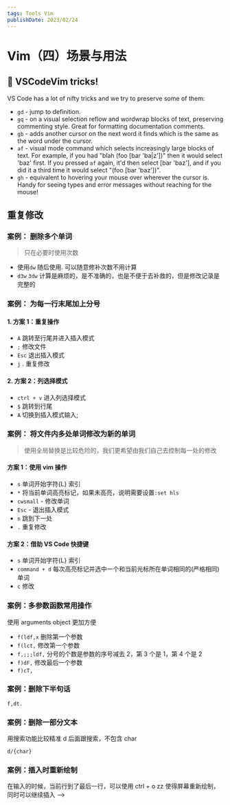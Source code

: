 ```yaml
---
tags: Tools Vim
publishDate: 2023/02/24
---
```

# Vim（四）场景与用法

## 🎩 VSCodeVim tricks!

VS Code has a lot of nifty tricks and we try to preserve some of them:

- `gd` - jump to definition.
- `gq` - on a visual selection reflow and wordwrap blocks of text, preserving commenting style. Great for formatting documentation comments.
- `gb` - adds another cursor on the next word it finds which is the same as the word under the cursor.
- `af` - visual mode command which selects increasingly large blocks of text. For example, if you had "blah (foo [bar 'ba|z'])" then it would select 'baz' first. If you pressed `af` again, it'd then select [bar 'baz'], and if you did it a third time it would select "(foo [bar 'baz'])".
- `gh` - equivalent to hovering your mouse over wherever the cursor is. Handy for seeing types and error messages without reaching for the mouse!

## 重复修改

### 案例： 删除多个单词

> 只在必要时使用次数

- 使用`dw` 随后使用. 可以随意修补次数不用计算
- `d3w` `3dw` 计算是麻烦的，是不准确的，也是不便于去补救的，但是修改记录是完整的

### 案例： 为每一行末尾加上分号

#### 1. 方案 1：重复操作

- `A` 跳转至行尾并进入插入模式
- `;` 修改文件
- `Esc` 退出插入模式
- `j` . 重复修改

#### 2. 方案 2：列选择模式

- `ctrl + v` 进入列选择模式
- `$` 跳转到行尾
- `A` 切换到插入模式输入;

### 案例： 将文件内多处单词修改为新的单词

> 使用全局替换是比较危险的，我们更希望由我们自己去控制每一处的修改

#### 方案 1：使用 vim 操作

- `s` 单词开始字符{L} 索引
- `*` 将当前单词高亮标记，如果未高亮，说明需要设置`:set hls`
- `cwsmall` - 修改单词
- `Esc` - 退出插入模式
- `n` 跳到下一处
- `.` 重复修改

#### 方案 2：借助 VS Code 快捷键

- `s` 单词开始字符{L} 索引
- `command + d` 每次高亮标记并选中一个和当前光标所在单词相同的(严格相同)单词
- `c` 修改

### 案例：多参数函数常用操作

使用 arguments object 更加方便

- `f(ldf,x` 删除第一个参数
- `f(lct,` 修改第一个参数
- `f,;;;ldf,` 分号的个数是参数的序号减去 2，第 3 个是 1，第 4 个是 2
- `f)dF,` 修改最后一个参数
- `f)cT,`

### 案例：删除下半句话

```
f,dt.
```

### 案例：删除一部分文本

用搜索功能比较精准 d 后面跟搜索，不包含 char

```
d/{char}
```

### 案例：插入时重新绘制

在输入的时候，当前行到了最后一行，可以使用 ctrl + o zz 使得屏幕重新绘制，同时可以继续插入 -->
